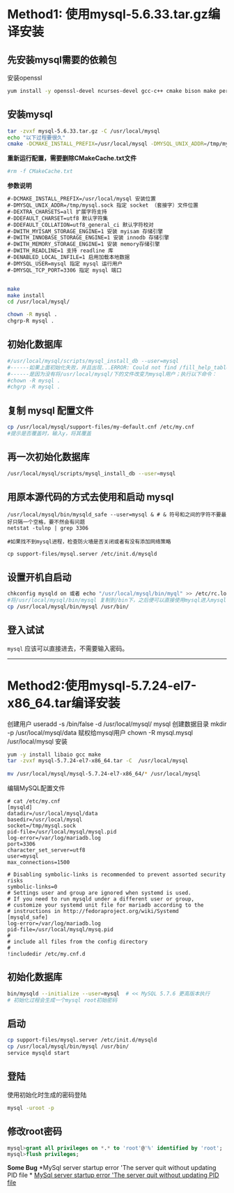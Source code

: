 # Method1:   使用mysql-5.6.33.tar.gz编译安装

## 先安装mysql需要的依赖包

安装openssl
```sh
yum install -y openssl-devel ncurses-devel gcc-c++ cmake bison make perl 
```
## 安装mysql
```sh 
tar -zvxf mysql-5.6.33.tar.gz -C /usr/local/mysql
echo "以下过程要很久"
cmake -DCMAKE_INSTALL_PREFIX=/usr/local/mysql -DMYSQL_UNIX_ADDR=/tmp/mysql.sock -DEXTRA_CHARSETS=all -DDEFAULT_CHARSET=utf8 -DDEFAULT_COLLATION=utf8_general_ci -DWITH_MYISAM_STORAGE_ENGINE=1 -DWITH_INNOBASE_STORAGE_ENGINE=1 -DWITH_MEMORY_STORAGE_ENGINE=1　-DWITH_READLINE=1 -DENABLED_LOCAL_INFILE=1 -DMYSQL_TCP_PORT=3306
```


**重新运行配置，需要删除CMakeCache.txt文件**
```sh
#rm -f CMakeCache.txt
```
**参数说明**
```xml
#-DCMAKE_INSTALL_PREFIX=/usr/local/mysql 安装位置
#-DMYSQL_UNIX_ADDR=/tmp/mysql.sock 指定 socket （套接字）文件位置
#-DEXTRA_CHARSETS=all 扩展字符支持
#-DDEFAULT_CHARSET=utf8 默认字符集
#-DDEFAULT_COLLATION=utf8_general_ci 默认字符校对
#-DWITH_MYISAM_STORAGE_ENGINE=1 安装 myisam 存储引擎
#-DWITH_INNOBASE_STORAGE_ENGINE=1 安装 innodb 存储引擎
#-DWITH_MEMORY_STORAGE_ENGINE=1 安装 memory存储引擎
#-DWITH_READLINE=1 支持 readline 库
#-DENABLED_LOCAL_INFILE=1 启用加载本地数据
#-DMYSQL_USER=mysql 指定 mysql 运行用户
#-DMYSQL_TCP_PORT=3306 指定 mysql 端口
```
```sh

make
make install
cd /usr/local/mysql/

chown -R mysql .
chgrp-R mysql .

```
## 初始化数据库
```sh
#/usr/local/mysql/scripts/mysql_install_db --user=mysql
#------如果上面初始化失败，并且出现...ERROR: Could not find /fill_help_tables.sql 
#------是因为没有将/usr/local/mysql/下的文件改变为mysql用户；执行以下命令：
#chown -R mysql .
#chgrp -R mysql .
```

## 复制 mysql 配置文件
```sh
cp /usr/local/mysql/support-files/my-default.cnf /etc/my.cnf 
#提示是否覆盖时，输入y，将其覆盖
 ```
## 再一次初始化数据库
```sh
/usr/local/mysql/scripts/mysql_install_db --user=mysql
```
## 用原本源代码的方式去使用和启动 mysql
```
/usr/local/mysql/bin/mysqld_safe --user=mysql & # & 符号和之间的字符不要最好只隔一个空格，要不然会有问题
netstat -tulnp | grep 3306

#如果找不到mysql进程，检查防火墙是否关闭或者有没有添加网络策略

cp support-files/mysql.server /etc/init.d/mysqld
```
## 设置开机自启动
```sh
chkconfig mysqld on 或者 echo "/usr/local/mysql/bin/myql" >> /etc/rc.local
#将/usr/local/mysql/bin/mysql 复制到/bin下，之后便可以直接使用mysql进入mysql了
cp /usr/local/mysql/bin/mysql /usr/bin/
```
## 登入试试
`mysql`
应该可以直接进去，不需要输入密码。

---
# Method2:使用mysql-5.7.24-el7-x86_64.tar编译安装

创建用户
useradd -s /bin/false -d /usr/local/mysql/ mysql
创建数据目录
mkdir -p /usr/local/mysql/data
赋权给mysql用户
chown -R mysql.mysql /usr/local/mysql
安装
```sh
yum -y install libaio gcc make
tar -zvxf mysql-5.7.24-el7-x86_64.tar -C  /usr/local/mysql
 
mv /usr/local/mysql/mysql-5.7.24-el7-x86_64/* /usr/local/mysql

```
编辑MySQL配置文件
```vim
# cat /etc/my.cnf
[mysqld]
datadir=/usr/local/mysql/data
basedir=/usr/local/mysql
socket=/tmp/mysql.sock
pid-file=/usr/local/mysql/mysql.pid
log-error=/var/log/mariadb.log
port=3306
character_set_server=utf8
user=mysql
max_connections=1500

# Disabling symbolic-links is recommended to prevent assorted security risks
symbolic-links=0
# Settings user and group are ignored when systemd is used.
# If you need to run mysqld under a different user or group,
# customize your systemd unit file for mariadb according to the
# instructions in http://fedoraproject.org/wiki/Systemd
[mysqld_safe]
log-error=/var/log/mariadb.log
pid-file=/usr/local/mysql/mysq.pid
#
# include all files from the config directory
#
!includedir /etc/my.cnf.d
```

## 初始化数据库
```sh
bin/mysqld --initialize --user=mysql  # << MySQL 5.7.6 更高版本执行
# 初始化过程会生成一个mysql root初始密码
```
## 启动

```sh
cp support-files/mysql.server /etc/init.d/mysqld
cp /usr/local/mysql/bin/mysql /usr/bin/
service mysqld start
```
## 登陆
使用初始化时生成的密码登陆
```sh
mysql -uroot -p
```
## 修改root密码
```sql
mysql>grant all privileges on *.* to 'root'@'%' identified by 'root';
mysql>flush privileges;
```

**Some Bug**
*MySql server startup error 'The server quit without updating PID file *
[MySql server startup error 'The server quit without updating PID file ](https://stackoverflow.com/questions/4963171/mysql-server-startup-error-the-server-quit-without-updating-pid-file)
